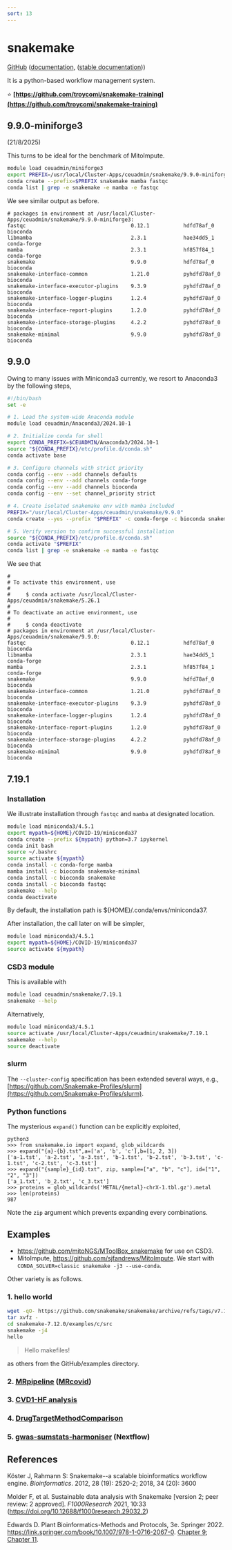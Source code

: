 ```yaml
---
sort: 13
---
```


# snakemake

[GitHub](https://github.com/snakemake/snakemake) ([documentation](https://snakemake.github.io/), ([stable documentation](https://snakemake.readthedocs.io/en/stable/)))

It is a python-based workflow management system.

:star: **[https://github.com/troycomi/snakemake-training](https://github.com/troycomi/snakemake-training)**

## 9.9.0-miniforge3

(21/8/2025)

This turns to be ideal for the benchmark of MitoImpute.

```bash
module load ceuadmin/miniforge3
export PREFIX=/usr/local/Cluster-Apps/ceuadmin/snakemake/9.9.0-miniforge3
conda create --prefix=$PREFIX snakemake mamba fastqc
conda list | grep -e snakemake -e mamba -e fastqc
```

We see similar output as before.

```
# packages in environment at /usr/local/Cluster-Apps/ceuadmin/snakemake/9.9.0-miniforge3:
fastqc                                  0.12.1           hdfd78af_0            bioconda
libmamba                                2.3.1            hae34dd5_1            conda-forge
mamba                                   2.3.1            hf857f84_1            conda-forge
snakemake                               9.9.0            hdfd78af_0            bioconda
snakemake-interface-common              1.21.0           pyhdfd78af_0          bioconda
snakemake-interface-executor-plugins    9.3.9            pyhdfd78af_0          bioconda
snakemake-interface-logger-plugins      1.2.4            pyhdfd78af_0          bioconda
snakemake-interface-report-plugins      1.2.0            pyhdfd78af_0          bioconda
snakemake-interface-storage-plugins     4.2.2            pyhdfd78af_0          bioconda
snakemake-minimal                       9.9.0            pyhdfd78af_0          bioconda
```

## 9.9.0

Owing to many issues with Miniconda3 currently, we resort to Anaconda3 by the following steps,

```bash
#!/bin/bash
set -e

# 1. Load the system-wide Anaconda module
module load ceuadmin/Anaconda3/2024.10-1

# 2. Initialize conda for shell
export CONDA_PREFIX=$CEUADMIN/Anaconda3/2024.10-1
source "${CONDA_PREFIX}/etc/profile.d/conda.sh"
conda activate base

# 3. Configure channels with strict priority
conda config --env --add channels defaults
conda config --env --add channels conda-forge
conda config --env --add channels bioconda
conda config --env --set channel_priority strict

# 4. Create isolated snakemake env with mamba included
PREFIX="/usr/local/Cluster-Apps/ceuadmin/snakemake/9.9.0"
conda create --yes --prefix "$PREFIX" -c conda-forge -c bioconda snakemake mamba fastqc

# 5. Verify version to confirm successful installation
source "${CONDA_PREFIX}/etc/profile.d/conda.sh"
conda activate "$PREFIX"
conda list | grep -e snakemake -e mamba -e fastqc
```

We see that

```
#
# To activate this environment, use
#
#     $ conda activate /usr/local/Cluster-Apps/ceuadmin/snakemake/5.26.1
#
# To deactivate an active environment, use
#
#     $ conda deactivate
# packages in environment at /usr/local/Cluster-Apps/ceuadmin/snakemake/9.9.0:
fastqc                                  0.12.1           hdfd78af_0            bioconda
libmamba                                2.3.1            hae34dd5_1            conda-forge
mamba                                   2.3.1            hf857f84_1            conda-forge
snakemake                               9.9.0            hdfd78af_0            bioconda
snakemake-interface-common              1.21.0           pyhdfd78af_0          bioconda
snakemake-interface-executor-plugins    9.3.9            pyhdfd78af_0          bioconda
snakemake-interface-logger-plugins      1.2.4            pyhdfd78af_0          bioconda
snakemake-interface-report-plugins      1.2.0            pyhdfd78af_0          bioconda
snakemake-interface-storage-plugins     4.2.2            pyhdfd78af_0          bioconda
snakemake-minimal                       9.9.0            pyhdfd78af_0          bioconda
```

## 7.19.1

### Installation

We illustrate installation through `fastqc` and `mamba` at designated location.

```bash
module load miniconda3/4.5.1
export mypath=${HOME}/COVID-19/miniconda37
conda create --prefix ${mypath} python=3.7 ipykernel
conda init bash
source ~/.bashrc
source activate ${mypath}
conda install -c conda-forge mamba
mamba install -c bioconda snakemake-minimal
conda install -c bioconda snakemake
conda install -c bioconda fastqc
snakemake --help
conda deactivate
```

By default, the installation path is ${HOME}/.conda/envs/miniconda37.

After installation, the call later on will be simpler,

```bash
module load miniconda3/4.5.1
export mypath=${HOME}/COVID-19/miniconda37
source activate ${mypath}
```

### CSD3 module

This is available with

```bash
module load ceuadmin/snakemake/7.19.1
snakemake --help
```

Alternatively,

```bash
module load miniconda3/4.5.1
source activate /usr/local/Cluster-Apps/ceuadmin/snakemake/7.19.1
snakemake --help
source deactivate
```

### slurm

The `--cluster-config` specification has been extended several ways, e.g., [https://github.com/Snakemake-Profiles/slurm](https://github.com/Snakemake-Profiles/slurm).

### Python functions

The mysterious `expand()` function can be explicitly exploited,

```
python3
>>> from snakemake.io import expand, glob_wildcards
>>> expand("{a}-{b}.tst",a=['a', 'b', 'c'],b=[1, 2, 3])
['a-1.tst', 'a-2.tst', 'a-3.tst', 'b-1.tst', 'b-2.tst', 'b-3.tst', 'c-1.tst', 'c-2.tst', 'c-3.tst']
>>> expand("{sample}_{id}.txt", zip, sample=["a", "b", "c"], id=["1", "2", "3"])
['a_1.txt', 'b_2.txt', 'c_3.txt']
>>> proteins = glob_wildcards('METAL/{metal}-chrX-1.tbl.gz').metal
>>> len(proteins)
987
```

Note the `zip` argument which prevents expanding every combinations.

## Examples

- <https://github.com/mitoNGS/MToolBox_snakemake> for use on CSD3.
- MitoImpute, <https://github.com/sjfandrews/MitoImpute>. We start with `CONDA_SOLVER=classic snakemake -j3 --use-conda`.

Other variety is as follows.

### 1. hello world

```bash
wget -qO- https://github.com/snakemake/snakemake/archive/refs/tags/v7.12.0.tar.gz | \
tar xvfz -
cd snakemake-7.12.0/examples/c/src
snakemake -j4
hello
```

> Hello makefiles!

as others from the GitHub/examples directory.

### 2. [MRpipeline](https://github.com/marcoralab/MRPipeline) ([MRcovid](https://github.com/marcoralab/MRcovid))

### 3. [CVD1-HF analysis](https://github.com/alhenry/cvd1-hf)

### 4. [DrugTargetMethodComparison](https://github.com/masadler/DrugTargetMethodComparison)

### 5. [gwas-sumstats-harmoniser](https://github.com/EBISPOT/gwas-sumstats-harmoniser) (Nextflow)

## References

Köster J, Rahmann S: Snakemake--a scalable bioinformatics workflow engine. _Bioinformatics_. 2012, 28 (19): 2520-2; 2018, 34 (20): 3600

Molder F, et al. Sustainable data analysis with Snakemake [version 2; peer review: 2 approved]. _F1000Research_ 2021, 10:33 (<https://doi.org/10.12688/f1000research.29032.2>)

Edwards D. Plant Bioinformatics-Methods and Protocols, 3e. Springer 2022. <https://link.springer.com/book/10.1007/978-1-0716-2067-0>. [Chapter 9](https://link.springer.com/protocol/10.1007/978-1-0716-2067-0_9); [Chapter 11](https://link.springer.com/protocol/10.1007/978-1-0716-2067-0_11).
